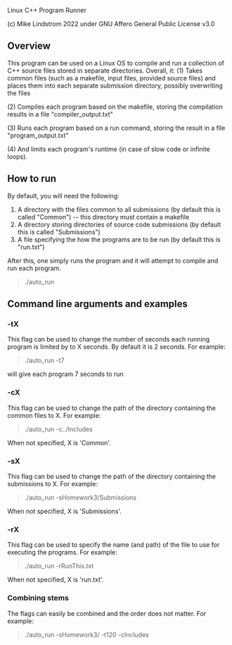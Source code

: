 Linux C++ Program Runner 

(c) Mike Lindstrom 2022 under GNU Affero General Public License v3.0

## Overview

This program can be used on a Linux OS to compile and run a collection of C++ source files stored in separate directories. Overall, it:
(1) Takes common files (such as a makefile, input files, provided source files) and places them into each separate submission directory, possibly overwriting the files 

(2) Compiles each program based on the makefile, storing the compilation results in a file "compiler_output.txt" 

(3) Runs each program based on a run command, storing the result in a file "program_output.txt" 

(4) And limits each program's runtime (in case of slow code or infinite loops).

## How to run

By default, you will need the following:

1. A directory with the files common to all submissions (by default this is called "Common") -- this directory must contain a makefile  
2. A directory storing directories of source code submissions (by default this is called "Submissions") 
3. A file specifying the how the programs are to be run (by default this is "run.txt") 

After this, one simply runs the program and it will attempt to compile and run each program.

> ./auto_run

## Command line arguments and examples 

### -tX 

This flag can be used to change the number of seconds each running program is limited by to X seconds. By default it is 2 seconds. For example:

> ./auto_run -t7

will give each program 7 seconds to run 

### -cX 

This flag can be used to change the path of the directory containing the common files to X. For example:

> ./auto_run -c../Includes

When not specified, X is 'Common'.

### -sX 

This flag can be used to change the path of the directory containing the submissions to X. For example:

> ./auto_run -sHomework3/Submissions

When not specified, X is 'Submissions'.

### -rX

This flag can be used to specify the name (and path) of the file to use for executing the programs. For example:

> ./auto_run -rRunThis.txt

When not specified, X is 'run.txt'.

### Combining stems 

The flags can easily be combined and the order does not matter. For example:

> ./auto_run -sHomework3/ -t120 -cIncludes
